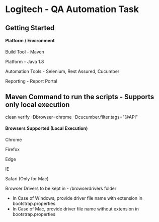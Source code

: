 # Logitech - QA Automation Task

## Getting Started

#### Platform / Environment

Build Tool - Maven

Platform - Java 1.8

Automation Tools - Selenium, Rest Assured, Cucumber

Reporting - Report Portal

## Maven Command to run the scripts - Supports only local execution

clean verify -Dbrowser=chrome -Dcucumber.filter.tags="@API"

#### Browsers Supported (Local Execution)

Chrome

Firefox

Edge

IE

Safari (Only for Mac)

Browser Drivers to be kept in - /browserdrivers folder

* In Case of Windows, provide driver file name with extension in bootstrap.properties
* In Case of Mac, provide driver file name without extension in bootstrap.properties


